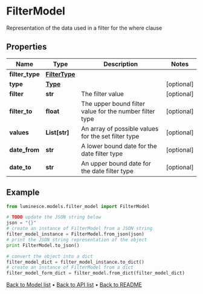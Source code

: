 # FilterModel

Representation of the data used in a filter for the where clause

## Properties
Name | Type | Description | Notes
------------ | ------------- | ------------- | -------------
**filter_type** | [**FilterType**](FilterType.md) |  | 
**type** | [**Type**](Type.md) |  | [optional] 
**filter** | **str** | The filter value | [optional] 
**filter_to** | **float** | The upper bound filter value for the number filter type | [optional] 
**values** | **List[str]** | An array of possible values for the set filter type | [optional] 
**date_from** | **str** | A lower bound date for the date filter type | [optional] 
**date_to** | **str** | An upper bound date for the date filter type | [optional] 

## Example

```python
from luminesce.models.filter_model import FilterModel

# TODO update the JSON string below
json = "{}"
# create an instance of FilterModel from a JSON string
filter_model_instance = FilterModel.from_json(json)
# print the JSON string representation of the object
print FilterModel.to_json()

# convert the object into a dict
filter_model_dict = filter_model_instance.to_dict()
# create an instance of FilterModel from a dict
filter_model_form_dict = filter_model.from_dict(filter_model_dict)
```
[Back to Model list](../README.md#documentation-for-models) &#8226; [Back to API list](../README.md#documentation-for-api-endpoints) &#8226; [Back to README](../README.md)


